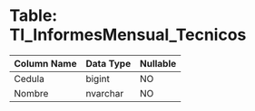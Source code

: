 # Table: TI_InformesMensual_Tecnicos

| Column Name | Data Type | Nullable |
|-------------|-----------|----------|
| Cedula | bigint | NO |
| Nombre | nvarchar | NO |
